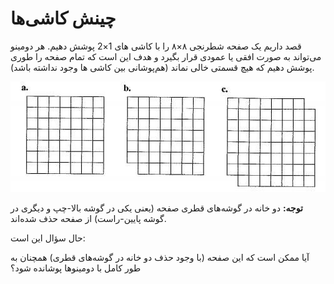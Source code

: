 # چینش کاشی‌ها


قصد داریم یک صفحه شطرنجی ۸×۸ را با کاشی های 1×2 پوشش دهیم. هر دومینو می‌تواند به صورت افقی یا عمودی قرار بگیرد و هدف این است که تمام صفحه را طوری پوشش دهیم که هیچ قسمتی خالی نماند (هم‌پوشانی بین کاشی ها وجود نداشته باشد).

![picture1](picture1.jpg)

**توجه:** دو خانه در گوشه‌های قطری صفحه (یعنی یکی در گوشه بالا-چپ و دیگری در گوشه پایین-راست) از صفحه حذف شده‌اند.

حال سؤال این است:

آیا ممکن است که این صفحه (با وجود حذف دو خانه در گوشه‌های قطری) همچنان به طور کامل با دومینوها پوشانده شود؟
